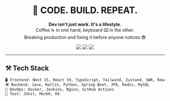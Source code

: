 <h1 align="center">🧠 CODE. BUILD. REPEAT.</h1>
<p align="center">
  <strong>Dev isn't just work. It's a lifestyle.</strong><br/>
  Coffee ☕️ in one hand, keyboard ⌨️ in the other.<br/>
  Breaking production and fixing it before anyone notices 😎
</p>

<p align="center">
  <img src="https://img.shields.io/badge/stack-Full--Stack-4B8BBE?style=flat-square"/>
  <img src="https://img.shields.io/badge/devMode-On-FE3B1F?style=flat-square"/>
  <img src="https://img.shields.io/badge/CI%2FCD-Automated-26A69A?style=flat-square"/>
</p>

---

## ⚒️ Tech Stack

```txt
🖥 Frontend: Next 15, React 19, TypeScript, Tailwind, Zustand, SWR, React Query  
🛠 Backend: Java, Kotlin, Python, Spring Boot, JPA, Redis, MySQL  
🚀 DevOps: Docker, Jenkins, Nginx, GitHub Actions  
🧪 Test: JUnit, MockK, K6  

